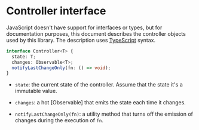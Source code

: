 # Controller interface

JavaScript doesn't have support for interfaces or types, but for documentation
purposes, this document describes the controller objects used by this library.
The description uses [TypeScript] syntax.

```typescript
interface Controller<T> {
  state: T;
  changes: Observable<T>;
  notifyLastChangeOnly(fn: () => void);
}
```

- `state`: the current state of the controller. Assume that the state it's a
  immutable value.

- `changes`: a hot [Observable] that emits the state each time it changes.

- `notifyLastChangeOnly(fn)`: a utility method that turns off the emission of
  changes during the execution of `fn`.

[TypeScript]: https://www.typescriptlang.org/
